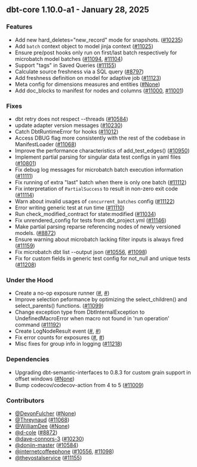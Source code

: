 ## dbt-core 1.10.0-a1 - January 28, 2025

### Features

- Add new hard_deletes="new_record" mode for snapshots. ([#10235](https://github.com/dbt-labs/dbt-core/issues/10235))
- Add `batch` context object to model jinja context ([#11025](https://github.com/dbt-labs/dbt-core/issues/11025))
- Ensure pre/post hooks only run on first/last batch respectively for microbatch model batches ([#11094](https://github.com/dbt-labs/dbt-core/issues/11094), [#11104](https://github.com/dbt-labs/dbt-core/issues/11104))
- Support "tags" in Saved Queries ([#11155](https://github.com/dbt-labs/dbt-core/issues/11155))
- Calculate source freshness via a SQL query ([#8797](https://github.com/dbt-labs/dbt-core/issues/8797))
- Add freshness definition on model for adaptive job ([#11123](https://github.com/dbt-labs/dbt-core/issues/11123))
- Meta config for dimensions measures and entities ([#None](https://github.com/dbt-labs/dbt-core/issues/None))
- Add doc_blocks to manifest for nodes and columns ([#11000](https://github.com/dbt-labs/dbt-core/issues/11000), [#11001](https://github.com/dbt-labs/dbt-core/issues/11001))

### Fixes

- dbt retry does not respect --threads ([#10584](https://github.com/dbt-labs/dbt-core/issues/10584))
- update adapter version messages ([#10230](https://github.com/dbt-labs/dbt-core/issues/10230))
- Catch DbtRuntimeError for hooks ([#11012](https://github.com/dbt-labs/dbt-core/issues/11012))
- Access DBUG flag more consistently with the rest of the codebase in ManifestLoader ([#11068](https://github.com/dbt-labs/dbt-core/issues/11068))
- Improve the performance characteristics of add_test_edges() ([#10950](https://github.com/dbt-labs/dbt-core/issues/10950))
- Implement partial parsing for singular data test configs in yaml files ([#10801](https://github.com/dbt-labs/dbt-core/issues/10801))
- Fix debug log messages for microbatch batch execution information ([#11111](https://github.com/dbt-labs/dbt-core/issues/11111))
- Fix running of extra "last" batch when there is only one batch ([#11112](https://github.com/dbt-labs/dbt-core/issues/11112))
- Fix interpretation of `PartialSuccess` to result in non-zero exit code ([#11114](https://github.com/dbt-labs/dbt-core/issues/11114))
- Warn about invalid usages of `concurrent_batches` config ([#11122](https://github.com/dbt-labs/dbt-core/issues/11122))
- Error writing generic test at run time ([#11110](https://github.com/dbt-labs/dbt-core/issues/11110))
- Run check_modified_contract for state:modified ([#11034](https://github.com/dbt-labs/dbt-core/issues/11034))
- Fix unrendered_config for tests from dbt_project.yml ([#11146](https://github.com/dbt-labs/dbt-core/issues/11146))
- Make partial parsing reparse referencing nodes of newly versioned models. ([#8872](https://github.com/dbt-labs/dbt-core/issues/8872))
- Ensure warning about microbatch lacking filter inputs is always fired ([#11159](https://github.com/dbt-labs/dbt-core/issues/11159))
- Fix microbatch dbt list --output json ([#10556](https://github.com/dbt-labs/dbt-core/issues/10556), [#11098](https://github.com/dbt-labs/dbt-core/issues/11098))
- Fix for custom fields in generic test config for not_null and unique tests ([#11208](https://github.com/dbt-labs/dbt-core/issues/11208))

### Under the Hood

- Create a no-op exposure runner ([#](https://github.com/dbt-labs/dbt-core/issues/), [#](https://github.com/dbt-labs/dbt-core/issues/))
- Improve selection peformance by optimizing the select_children() and select_parents() functions. ([#11099](https://github.com/dbt-labs/dbt-core/issues/11099))
- Change exception type from DbtInternalException to UndefinedMacroError when macro not found in 'run operation' command ([#11192](https://github.com/dbt-labs/dbt-core/issues/11192))
- Create LogNodeResult event ([#](https://github.com/dbt-labs/dbt-core/issues/), [#](https://github.com/dbt-labs/dbt-core/issues/))
- Fix error counts for exposures ([#](https://github.com/dbt-labs/dbt-core/issues/), [#](https://github.com/dbt-labs/dbt-core/issues/))
- Misc fixes for group info in logging ([#11218](https://github.com/dbt-labs/dbt-core/issues/11218))

### Dependencies

- Upgrading dbt-semantic-interfaces to 0.8.3 for custom grain support in offset windows ([#None](https://github.com/dbt-labs/dbt-core/issues/None))
- Bump codecov/codecov-action from 4 to 5 ([#11009](https://github.com/dbt-labs/dbt-core/issues/11009))

### Contributors
- [@DevonFulcher](https://github.com/DevonFulcher) ([#None](https://github.com/dbt-labs/dbt-core/issues/None))
- [@Threynaud](https://github.com/Threynaud) ([#11068](https://github.com/dbt-labs/dbt-core/issues/11068))
- [@WilliamDee](https://github.com/WilliamDee) ([#None](https://github.com/dbt-labs/dbt-core/issues/None))
- [@d-cole](https://github.com/d-cole) ([#8872](https://github.com/dbt-labs/dbt-core/issues/8872))
- [@dave-connors-3](https://github.com/dave-connors-3) ([#10230](https://github.com/dbt-labs/dbt-core/issues/10230))
- [@donjin-master](https://github.com/donjin-master) ([#10584](https://github.com/dbt-labs/dbt-core/issues/10584))
- [@internetcoffeephone](https://github.com/internetcoffeephone) ([#10556](https://github.com/dbt-labs/dbt-core/issues/10556), [#11098](https://github.com/dbt-labs/dbt-core/issues/11098))
- [@theyostalservice](https://github.com/theyostalservice) ([#11155](https://github.com/dbt-labs/dbt-core/issues/11155))
